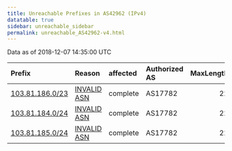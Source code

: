 ```yaml
---
title: Unreachable Prefixes in AS42962 (IPv4)
datatable: true
sidebar: unreachable_sidebar
permalink: unreachable_AS42962-v4.html
---
```


Data as of 2018-12-07 14:35:00 UTC


<div class="datatable-begin"></div>

| Prefix                                                   | Reason                                                                                                 | affected   | Authorized AS   |   MaxLength | Anchor                                       |   unreachable /24s |
|:---------------------------------------------------------|:-------------------------------------------------------------------------------------------------------|:-----------|:----------------|------------:|:---------------------------------------------|-------------------:|
| [103.81.186.0/23](https://stat.ripe.net/103.81.186.0/23) | [INVALID ASN](https://rpki-validator.ripe.net/announcement-preview?asn=AS42962&prefix=103.81.186.0/23) | complete   | AS17782         |          22 | [APNIC](unreachable_APNIC_RPKI_Root-v4.html) |                  2 |
| [103.81.184.0/24](https://stat.ripe.net/103.81.184.0/24) | [INVALID ASN](https://rpki-validator.ripe.net/announcement-preview?asn=AS42962&prefix=103.81.184.0/24) | complete   | AS17782         |          22 | [APNIC](unreachable_APNIC_RPKI_Root-v4.html) |                  1 |
| [103.81.185.0/24](https://stat.ripe.net/103.81.185.0/24) | [INVALID ASN](https://rpki-validator.ripe.net/announcement-preview?asn=AS42962&prefix=103.81.185.0/24) | complete   | AS17782         |          22 | [APNIC](unreachable_APNIC_RPKI_Root-v4.html) |                  1 |

<div class="datatable-end"></div>